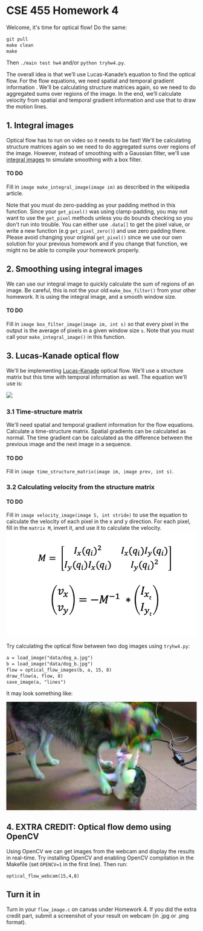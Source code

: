 # CSE 455 Homework 4 #

Welcome, it's time for optical flow! Do the same:

```
git pull
make clean
make
```

Then `./main test hw4` and/or `python tryhw4.py`.

The overall idea is that we’ll use Lucas-Kanade’s equation to find the optical flow. For the flow equations, we need spatial and temporal gradient information .
We'll be calculating structure matrices again, so we need to do aggregated sums over regions of the image. In the end, we’ll calculate velocity from spatial and temporal gradient information and use that to draw the motion lines.

## 1. Integral images ##

Optical flow has to run on video so it needs to be fast! We'll be calculating structure matrices again so we need to do aggregated sums over regions of the image. However, instead of smoothing with a Gaussian filter, we'll use [integral images](https://en.wikipedia.org/wiki/Summed-area_table) to simulate smoothing with a box filter.


#### TO DO ####
Fill in `image make_integral_image(image im)` as described in the wikipedia article.

Note that you must do zero-padding as your padding method in this function. Since your `get_pixel()` was using clamp-padding, you may not want to use the `get_pixel` methods unless you do bounds checking so you don't run into trouble. You can either use `.data[]` to get the pixel value, or write a new function (e.g `get_pixel_zero()`) and use zero padding there. Please avoid changing your original `get_pixel()` since we use our own solution for your previous homework and if you change that function, we might no be able to compile your homework properly.
## 2. Smoothing using integral images ##

We can use our integral image to quickly calculate the sum of regions of an image. Be careful, this is not the your old `make_box_filter()` from your other homework. It is using the integral image, and a smooth window size.

#### TO DO ####
Fill in `image box_filter_image(image im, int s)` so that every pixel in the output is the average of pixels in a given window size `s`. Note that you must call your `make_integral_image()` in this function.

## 3. Lucas-Kanade optical flow ##

We'll be implementing [Lucas-Kanade](https://en.wikipedia.org/wiki/Lucas%E2%80%93Kanade_method) optical flow. We'll use a structure matrix but this time with temporal information as well. The equation we'll use is:

![](../../figs/flow-eq.png)

### 3.1 Time-structure matrix ###

We'll need spatial and temporal gradient information for the flow equations. Calculate a time-structure matrix. Spatial gradients can be calculated as normal. The time gradient can be calculated as the difference between the previous image and the next image in a sequence.

#### TO DO ####
Fill in `image time_structure_matrix(image im, image prev, int s)`.

### 3.2 Calculating velocity from the structure matrix ###

#### TO DO ####
Fill in `image velocity_image(image S, int stride)` to use the equation to calculate the velocity of each pixel in the x and y direction. For each pixel, fill in the `matrix M`, invert it, and use it to calculate the velocity.
![](../../figs/velocity-eq.png)

Try calculating the optical flow between two dog images using `tryhw4.py`:

    a = load_image("data/dog_a.jpg")
    b = load_image("data/dog_b.jpg")
    flow = optical_flow_images(b, a, 15, 8)
    draw_flow(a, flow, 8)
    save_image(a, "lines")

It may look something like:

![](../../figs/lines.png)

## 4. EXTRA CREDIT: Optical flow demo using OpenCV ##

Using OpenCV we can get images from the webcam and display the results in real-time. Try installing OpenCV and enabling OpenCV compilation in the Makefile (set `OPENCV=1` in the first line). Then run:

    optical_flow_webcam(15,4,8)

## Turn it in ##

Turn in your `flow_image.c` on canvas under Homework 4. If you did the extra credit part, submit a screenshot of your result on webcam (in .jpg or .png format).
